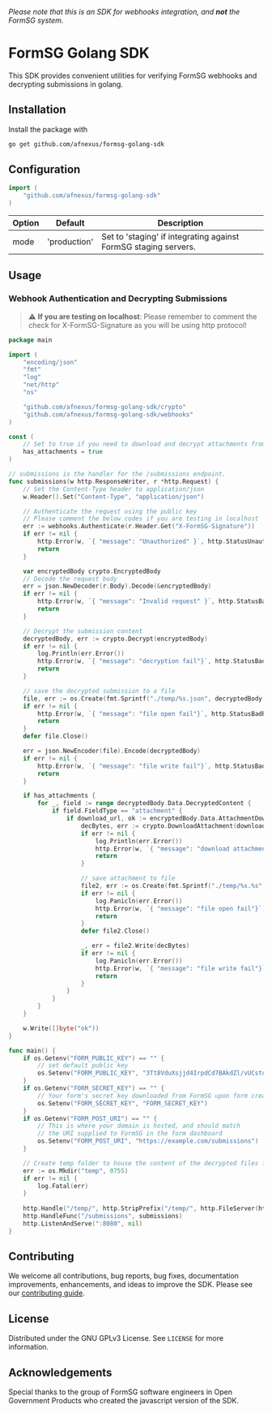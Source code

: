 _Please note that this is an SDK for webhooks integration, and_ **_not_** _the FormSG system._

# FormSG Golang SDK

This SDK provides convenient utilities for verifying FormSG webhooks and decrypting submissions in golang.

## Installation

Install the package with

```bash
go get github.com/afnexus/formsg-golang-sdk
```

## Configuration

```go
import (
    "github.com/afnexus/formsg-golang-sdk"
)
```

| Option | Default      | Description                                                     |
| ------ | ------------ | --------------------------------------------------------------- |
| mode   | 'production' | Set to 'staging' if integrating against FormSG staging servers. |

## Usage

### Webhook Authentication and Decrypting Submissions

> :warning: **If you are testing on localhost**: Please remember to comment the check for X-FormSG-Signature as you will be using http protocol!

```go
package main

import (
	"encoding/json"
	"fmt"
	"log"
	"net/http"
	"os"

	"github.com/afnexus/formsg-golang-sdk/crypto"
	"github.com/afnexus/formsg-golang-sdk/webhooks"
)

const (
	// Set to true if you need to download and decrypt attachments from submissions
	has_attachments = true
)

// submissions is the handler for the /submissions endpoint.
func submissions(w http.ResponseWriter, r *http.Request) {
	// Set the Content-Type header to application/json
	w.Header().Set("Content-Type", "application/json")

	// Authenticate the request using the public key
	// Please comment the below codes if you are testing in localhost
	err := webhooks.Authenticate(r.Header.Get("X-FormSG-Signature"))
	if err != nil {
		http.Error(w, `{ "message": "Unauthorized" }`, http.StatusUnauthorized)
		return
	}

	var encryptedBody crypto.EncryptedBody
	// Decode the request body
	err = json.NewDecoder(r.Body).Decode(&encryptedBody)
	if err != nil {
		http.Error(w, `{ "message": "Invalid request" }`, http.StatusBadRequest)
		return
	}

	// Decrypt the submission content
	decryptedBody, err := crypto.Decrypt(encryptedBody)
	if err != nil {
		log.Println(err.Error())
		http.Error(w, `{ "message": "decryption fail"}`, http.StatusBadRequest)
		return
	}

	// save the decrypted submission to a file
	file, err := os.Create(fmt.Sprintf("./temp/%s.json", decryptedBody.Data.SubmissionID))
	if err != nil {
		http.Error(w, `{ "message": "file open fail"}`, http.StatusBadRequest)
		return
	}
	defer file.Close()

	err = json.NewEncoder(file).Encode(decryptedBody)
	if err != nil {
		http.Error(w, `{ "message": "file write fail"}`, http.StatusBadRequest)
		return
	}

	if has_attachments {
		for _, field := range decryptedBody.Data.DecryptedContent {
			if field.FieldType == "attachment" {
				if download_url, ok := encryptedBody.Data.AttachmentDownloadUrls[field.ID]; ok {
					decBytes, err := crypto.DownloadAttachment(download_url)
					if err != nil {
						log.Println(err.Error())
						http.Error(w, `{ "message": "download attachment fail"}`, http.StatusBadRequest)
						return
					}

					// save attachment to file
					file2, err := os.Create(fmt.Sprintf("./temp/%s.%s", field.ID, field.Answer))
					if err != nil {
						log.Panicln(err.Error())
						http.Error(w, `{ "message": "file open fail"}`, http.StatusBadRequest)
						return
					}
					defer file2.Close()

					_, err = file2.Write(decBytes)
					if err != nil {
						log.Panicln(err.Error())
						http.Error(w, `{ "message": "file write fail"}`, http.StatusBadRequest)
						return
					}
				}
			}
		}
	}

	w.Write([]byte("ok"))
}

func main() {
	if os.Getenv("FORM_PUBLIC_KEY") == "" {
		// set default public key
		os.Setenv("FORM_PUBLIC_KEY", "3Tt8VduXsjjd4IrpdCd7BAkdZl/vUCstu9UvTX84FWw=")
	}
	if os.Getenv("FORM_SECRET_KEY") == "" {
		// Your form's secret key downloaded from FormSG upon form creation
		os.Setenv("FORM_SECRET_KEY", "FORM_SECRET_KEY")
	}
	if os.Getenv("FORM_POST_URI") == "" {
		// This is where your domain is hosted, and should match
		// the URI supplied to FormSG in the form dashboard
		os.Setenv("FORM_POST_URI", "https://example.com/submissions")
	}

	// Create temp folder to house the content of the decrypted files from FormSG
	err := os.Mkdir("temp", 0755)
	if err != nil {
		log.Fatal(err)
	}
	
	http.Handle("/temp/", http.StripPrefix("/temp/", http.FileServer(http.Dir("./temp"))))
	http.HandleFunc("/submissions", submissions)
	http.ListenAndServe(":8080", nil)
}

```

<!-- CONTRIBUTING -->

## Contributing

We welcome all contributions, bug reports, bug fixes, documentation improvements, enhancements, and ideas to improve the SDK. Please see our [contributing guide](/CONTRIBUTING.md).

<!-- LICENSE -->

## License

Distributed under the GNU GPLv3 License. See `LICENSE` for more information.

<!-- ACKNOWLEDGEMENTS -->

## Acknowledgements

Special thanks to the group of FormSG software engineers in Open Government Products who created the javascript version of the SDK.
